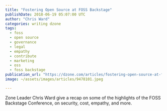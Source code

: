 ```yaml
---
title: "Fostering Open Source at FOSS Backstage"
publishDate: 2018-06-19 05:07:00 UTC
author: "Chris Ward"
categories: writing dzone
tags:
  - foss
  - open source
  - governance
  - legal
  - empathy
  - contribute
  - marketing
  - oss
  - foss backstage
publication_url: "https://dzone.com/articles/fostering-open-source-at-foss-backstage"
image: ~/assets/images/articles/9478101.jpeg

---
```

Zone Leader Chris Ward give a recap on some of the highlights of the FOSS Backstage Conference, on security, cost, empathy, and more.

